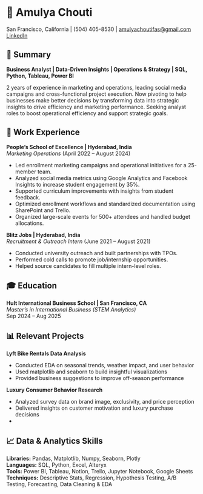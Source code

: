# 👧 Amulya Chouti  
San Francisco, California | (504) 405-8530 | amulyachoutifas@gmail.com  
[LinkedIn](https://www.linkedin.com/in/amulya-chouti)

## 🎯 Summary  
**Business Analyst | Data-Driven Insights | Operations & Strategy | SQL, Python, Tableau, Power BI**

2 years of experience in marketing and operations, leading social media campaigns and cross-functional project execution. Now pivoting to help businesses make better decisions by transforming data into strategic insights to drive efficiency and marketing performance. Seeking analyst roles to boost operational efficiency and support strategic goals.

## 💼 Work Experience

**People’s School of Excellence | Hyderabad, India**  
*Marketing Operations* (April 2022 – August 2024)  
- Led enrollment marketing campaigns and operational initiatives for a 25-member team.
- Analyzed social media metrics using Google Analytics and Facebook Insights to increase student engagement by 35%.
- Supported curriculum improvements with insights from student feedback.
- Optimized enrollment workflows and standardized documentation using SharePoint and Trello.
- Organized large-scale events for 500+ attendees and handled budget allocations.

**Blitz Jobs | Hyderabad, India**  
*Recruitment & Outreach Intern* (June 2021 – August 2021)  
- Conducted university outreach and built partnerships with TPOs.
- Performed cold calls to promote job/internship opportunities.
- Helped source candidates to fill multiple intern-level roles.

## 🎓 Education

**Hult International Business School | San Francisco, CA**  
*Master’s in International Business (STEM Analytics)*  
Sep 2024 – Aug 2025  

## 📊 Relevant Projects
**Lyft Bike Rentals Data Analysis**  
- Conducted EDA on seasonal trends, weather impact, and user behavior
- Used matplotlib and seaborn to build insightful visualizations
- Provided business suggestions to improve off-season performance

**Luxury Consumer Behavior Research**  
- Analyzed survey data on brand image, exclusivity, and price perception
- Delivered insights on customer motivation and luxury purchase decisions
- 
## 📈 Data & Analytics Skills

**Libraries:** Pandas, Matplotlib, Numpy, Seaborn, Plotly  
**Languages:** SQL, Python, Excel, Alteryx  
**Tools:** Power BI, Tableau, Notion, Trello, Jupyter Notebook, Google Sheets  
**Techniques:** Descriptive Stats, Regression, Hypothesis Testing, A/B Testing, Forecasting, Data Cleaning & EDA
